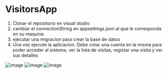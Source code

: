 # VisitorsApp
1. Clonar el repositorio en visual studio
2. cambiar el connectionString en appsettings.json al que le corresponda en su maquina
3. ejecutar una migracion para crear la base de datos
4. Una vez ejecute la aplicacion. Debe crear una cuenta en la misma para poder acceder al sistema, ver la lista de visitas, registar una visita y ver sus detalles

![image](https://user-images.githubusercontent.com/64440171/226132131-36b3b1b0-05c1-441f-a00a-84632d92c558.png)
![image](https://user-images.githubusercontent.com/64440171/226132296-1f66d7cc-5925-444e-9af1-c857759f056b.png)
![image](https://user-images.githubusercontent.com/64440171/226132454-4546e0a2-b794-47a7-b20d-afb7f2516a0c.png)

